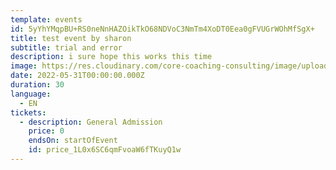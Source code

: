 ```yaml
---
template: events
id: 5yYhYMqpBU+RS0neNnHAZOikTkO68NDVoC3NmTm4XoDT0Eea0gFVUGrWOhMfSgX+
title: test event by sharon
subtitle: trial and error
description: i sure hope this works this time
image: https://res.cloudinary.com/core-coaching-consulting/image/upload/v1648312183/really_fast_ways_to_slow_down_fafekb.jpg
date: 2022-05-31T00:00:00.000Z
duration: 30
language:
  - EN
tickets:
  - description: General Admission
    price: 0
    endsOn: startOfEvent
    id: price_1L0x6SC6qmFvoaW6fTKuyQ1w
---
```

